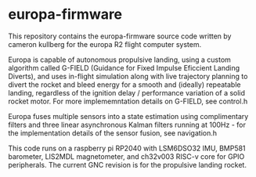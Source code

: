 # europa-firmware

This repository contains the europa-firmware source code written by cameron kullberg for the europa R2 flight computer system.

Europa is capable of autonomous propulsive landing, using a custom algorithm called G-FIELD (Guidance for Fixed Impulse Eficcient Landing Diverts), and uses in-flight simulation along with live trajectory planning to divert the rocket and bleed energy for a smooth and (ideally) repeatable landing, regardless of the ignition delay / performance variation of a solid rocket motor.
For more implememntation details on G-FIELD, see control.h

Europa fuses multiple sensors into a state estimation using complimentary filters and three linear asynchronous Kalman filters running at 100Hz - for the implementation details of the sensor fusion, see navigation.h 

This code runs on a raspberry pi RP2040 with LSM6DSO32 IMU, BMP581 barometer, LIS2MDL magnetometer, and ch32v003 RISC-v core for GPIO peripherals.
The current GNC revision is for the propulsive landing rocket.

